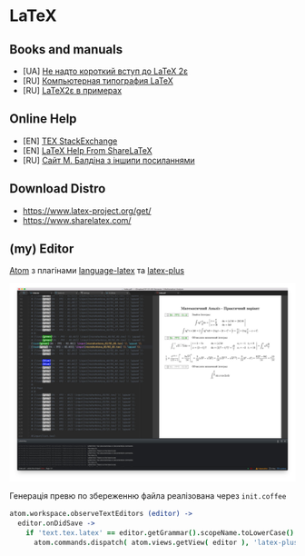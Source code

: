 # LaTeX

## Books and manuals
 - [UA] [Не надто короткий вступ до LaTeX 2ε ](https://ctan.org/pkg/lshort-ukr)
 - [RU] [Компьютерная типография LaTeX](https://ctan.org/tex-archive/info/russian/Computer_Typesetting_Using_LaTeX)
 - [RU] [LaTeX2ε в примерах](http://www.ccas.ru/voron/download/voron05latex.pdf)

## Online Help
  - [EN] [TEX StackExchange](https://tex.stackexchange.com/)
  - [EN] [LaTeX Help From ShareLaTeX](https://www.sharelatex.com/learn)
  - [RU] [Сайт M. Балдіна з іншипи посиланнями](https://star.inp.nsk.su/~baldin/LaTeX/index.html)

## Download Distro
  - https://www.latex-project.org/get/
  - https://www.sharelatex.com/


## (my) Editor
[Atom](https://atom.io) з плагінами [language-latex](https://atom.io/packages/language-latex) та [latex-plus](https://atom.io/packages/latex-plus)

![](screen.jpg)

Генерація превю по збереженню файла реалізована через `init.coffee`

```coffeescript
atom.workspace.observeTextEditors (editor) ->
  editor.onDidSave ->
    if 'text.tex.latex' == editor.getGrammar().scopeName.toLowerCase()
      atom.commands.dispatch( atom.views.getView( editor ), 'latex-plus:compile-and-sync' )
```
